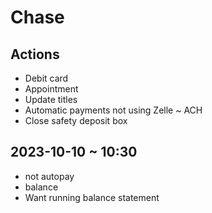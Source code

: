 # Chase

## Actions

* Debit card
* Appointment
* Update titles
* Automatic payments not using Zelle ~ ACH
* Close safety deposit box


## 2023-10-10 ~ 10:30

* not autopay
* balance
* Want running balance statement


